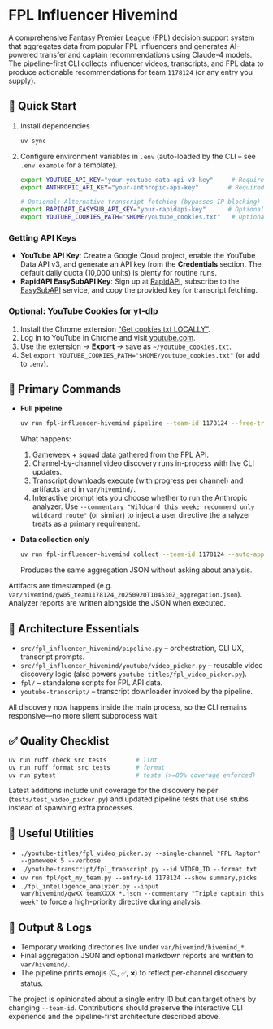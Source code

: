 # FPL Influencer Hivemind

A comprehensive Fantasy Premier League (FPL) decision support system that aggregates data from popular FPL influencers and generates AI-powered transfer and captain recommendations using Claude-4 models. The pipeline-first CLI collects influencer videos, transcripts, and FPL data to produce actionable recommendations for team `1178124` (or any entry you supply).

## 🚀 Quick Start
1. Install dependencies
   ```bash
   uv sync
   ```
2. Configure environment variables in `.env` (auto-loaded by the CLI – see `.env.example` for a template).
   ```bash
   export YOUTUBE_API_KEY="your-youtube-data-api-v3-key"     # Required for video discovery
   export ANTHROPIC_API_KEY="your-anthropic-api-key"        # Required for LLM analysis

   # Optional: Alternative transcript fetching (bypasses IP blocking)
   export RAPIDAPI_EASYSUB_API_KEY="your-rapidapi-key"      # Optional for EasySubAPI transcript access
   export YOUTUBE_COOKIES_PATH="$HOME/youtube_cookies.txt"   # Optional for yt-dlp transcript access
   ```

### Getting API Keys
- **YouTube API Key**: Create a Google Cloud project, enable the YouTube Data API v3, and generate an API key from the **Credentials** section. The default daily quota (10,000 units) is plenty for routine runs.
- **RapidAPI EasySubAPI Key**: Sign up at [RapidAPI](https://rapidapi.com/), subscribe to the [EasySubAPI](https://rapidapi.com/belchiorarkad-FqvHs2EDOtP/api/easysubapi) service, and copy the provided key for transcript fetching.

### Optional: YouTube Cookies for yt-dlp
1. Install the Chrome extension [“Get cookies.txt LOCALLY”](https://chromewebstore.google.com/detail/get-cookiestxt-locally/cclelndahbckbenkjhflpdbgdldlbecc).
2. Log in to YouTube in Chrome and visit [youtube.com](https://www.youtube.com/).
3. Use the extension → **Export** → save as `~/youtube_cookies.txt`.
4. Set `export YOUTUBE_COOKIES_PATH="$HOME/youtube_cookies.txt"` (or add to `.env`).

## 🎯 Primary Commands
- **Full pipeline**
  ```bash
  uv run fpl-influencer-hivemind pipeline --team-id 1178124 --free-transfers 2
  ```
  What happens:
  1. Gameweek + squad data gathered from the FPL API.
  2. Channel-by-channel video discovery runs in-process with live CLI updates.
  3. Transcript downloads execute (with progress per channel) and artifacts land in `var/hivemind/`.
  4. Interactive prompt lets you choose whether to run the Anthropic analyzer.
  Use `--commentary "Wildcard this week; recommend only wildcard route"` (or similar) to inject a user directive the analyzer treats as a primary requirement.

- **Data collection only**
  ```bash
  uv run fpl-influencer-hivemind collect --team-id 1178124 --auto-approve-transcripts
  ```
  Produces the same aggregation JSON without asking about analysis.

Artifacts are timestamped (e.g. `var/hivemind/gw05_team1178124_20250920T104530Z_aggregation.json`). Analyzer reports are written alongside the JSON when executed.

## 🧩 Architecture Essentials
- `src/fpl_influencer_hivemind/pipeline.py` – orchestration, CLI UX, transcript prompts.
- `src/fpl_influencer_hivemind/youtube/video_picker.py` – reusable video discovery logic (also powers `youtube-titles/fpl_video_picker.py`).
- `fpl/` – standalone scripts for FPL API data.
- `youtube-transcript/` – transcript downloader invoked by the pipeline.

All discovery now happens inside the main process, so the CLI remains responsive—no more silent subprocess wait.

## ✅ Quality Checklist
```bash
uv run ruff check src tests        # lint
uv run ruff format src tests       # format
uv run pytest                      # tests (>=80% coverage enforced)
```
Latest additions include unit coverage for the discovery helper (`tests/test_video_picker.py`) and updated pipeline tests that use stubs instead of spawning extra processes.

## 🔧 Useful Utilities
- `./youtube-titles/fpl_video_picker.py --single-channel "FPL Raptor" --gameweek 5 --verbose`
- `./youtube-transcript/fpl_transcript.py --id VIDEO_ID --format txt`
- `uv run fpl/get_my_team.py --entry-id 1178124 --show summary,picks`
- `./fpl_intelligence_analyzer.py --input var/hivemind/gwXX_teamXXXX_*.json --commentary "Triple captain this week"` to force a high-priority directive during analysis.

## 📁 Output & Logs
- Temporary working directories live under `var/hivemind/hivemind_*`.
- Final aggregation JSON and optional markdown reports are written to `var/hivemind/`.
- The pipeline prints emojis (`🔍`, `✅`, `❌`) to reflect per-channel discovery status.

The project is opinionated about a single entry ID but can target others by changing `--team-id`. Contributions should preserve the interactive CLI experience and the pipeline-first architecture described above.
